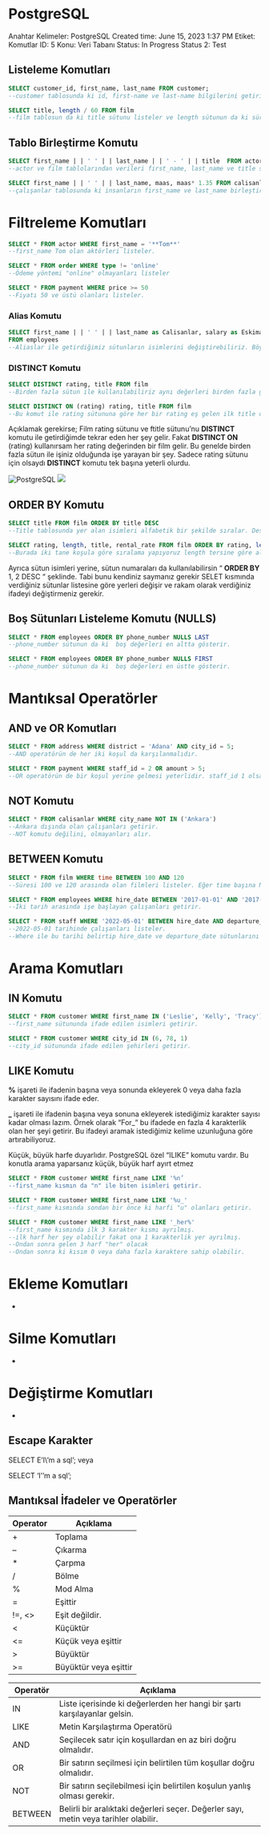 # PostgreSQL

Anahtar Kelimeler: PostgreSQL
Created time: June 15, 2023 1:37 PM
Etiket: Komutlar
ID: 5
Konu: Veri Tabanı
Status: In Progress
Status 2: Test

## Listeleme Komutları

```sql
SELECT customer_id, first_name, last_name FROM customer; 
--customer tablosunda ki id, first-name ve last-name bilgilerini getirir.
```

```sql
SELECT title, length / 60 FROM film
--film tablosun da ki title sütunu listeler ve length sütunun da ki süreleri 60’a bölerek kaç saat olduklarını yazar.
```

## Tablo Birleştirme Komutu

```sql
SELECT first_name | | ' ' | | last_name | | ' - ' | | title  FROM actor, film
--actor ve film tablolarından verileri first_name, last_name ve title sütunlarını alıp birleştirir. 
```

```sql
SELECT first_name | | ' ' | | last_name, maas, maas* 1.35 FROM calisanlar
--çalışanlar tablosunda ki insanların first_name ve last_name birleştirir. Maaşların normal hali ve %35 zam almış halini de gösterir.
```

# Filtreleme Komutları

```sql
SELECT * FROM actor WHERE first_name = '**Tom**'
--first_name Tom olan aktörleri listeler.
```

```sql
SELECT * FROM order WHERE type != 'online'
--Ödeme yöntemi "online" olmayanları listeler
```

```sql
SELECT * FROM payment WHERE price >= 50
--Fiyatı 50 ve üstü olanları listeler.
```

### Alias Komutu

```sql
SELECT first_name | | ' ' | | last_name as Calisanlar, salary as Eskimaas, salary * 1.35 as Zamlımaas
FROM employees
--Aliaslar ile getirdiğimiz sütunların isimlerini değiştirebiliriz. Böylece daha okunabilir.
```

### DISTINCT Komutu

```sql
SELECT DISTINCT rating, title FROM film
--Birden fazla sütun ile kullanılabiliriz aynı değerleri birden fazla göstermez.
```

```sql
SELECT DISTINCT ON (rating) rating, title FROM film
--Bu komut ile rating sütununa göre her bir rating eş gelen ilk title değerini getir.
```

Açıklamak gerekirse; Film rating sütunu ve ftitle sütunu’nu **DISTINCT** komutu ile getirdiğimde tekrar eden her şey gelir. Fakat **DISTINCT ON** (rating) kullanırsam her rating değerinden bir film gelir. Bu genelde birden fazla sütun ile işiniz olduğunda işe yarayan bir şey. Sadece rating sütunu için olsaydı **DISTINCT** komutu tek başına yeterli olurdu.

![PostgreSQL](https://github.com/magwyen/calisma-notlarim/blob/main/img/Untitled.png) ![](https://github.com/magwyen/calisma-notlarim/blob/main/img/Untitled%201.png)

## **ORDER BY Komutu**

```sql
SELECT title FROM film ORDER BY title DESC
--Title tablosunda yer alan isimleri alfabetik bir şekilde sıralar. Desk ifadesi sayesinde bu sıralamayı tersten yapmanızı sağlar.
```

```sql
SELECT rating, length, title, rental_rate FROM film ORDER BY rating, length DESC;
--Burada iki tane koşula göre sıralama yapıyoruz length tersine göre alırken, rating alfabetik bir şekilde sıralayacak. 
```

Ayrıca sütun isimleri yerine, sütun numaraları da kullanılabilirsin “ **ORDER BY** 1, 2 DESC “ şeklinde. Tabi bunu kendiniz saymanız gerekir SELET kısmında verdiğiniz sütunlar listesine göre yerleri değişir ve rakam olarak verdiğiniz ifadeyi değiştirmeniz gerekir.

## **Boş Sütunları Listeleme Komutu (NULLS)**

```sql
SELECT * FROM employees ORDER BY phone_number NULLS LAST
--phone_number sütunun da ki  boş değerleri en altta gösterir.
```

```sql
SELECT * FROM employees ORDER BY phone_number NULLS FIRST
--phone_number sütunun da ki  boş değerleri en üstte gösterir.
```

# Mantıksal Operatörler

## AND ve OR Komutları

```sql
SELECT * FROM address WHERE district = 'Adana' AND city_id = 5;
--AND operatörün de her iki koşul da karşılanmalıdır.
```

```sql
SELECT * FROM payment WHERE staff_id = 2 OR amount > 5;
--OR operatörün de bir koşul yerine gelmesi yeterlidir. staff_id 1 olsa bile amount değeri 5’den büyükse o satırları getirecektir.
```

## NOT Komutu

```sql
SELECT * FROM calisanlar WHERE city_name NOT IN ('Ankara')
--Ankara dışında olan çalışanları getirir.
--NOT komutu değilini, olmayanları alır.
```

## BETWEEN Komutu

```sql
SELECT * FROM film WHERE time BETWEEN 100 AND 120
--Süresi 100 ve 120 arasında olan filmleri listeler. Eğer time başına NOT operatörünü eklersen bunların dışında kalanları getirir.
```

```sql
SELECT * FROM employees WHERE hire_date BETWEEN '2017-01-01' AND '2017-12-31'
--İki tarih arasında işe başlayan çalışanları getirir.
```

```sql
SELECT * FROM staff WHERE '2022-05-01' BETWEEN hire_date AND departure_date
--2022-05-01 tarihinde çalışanları listeler. 
--Where ile bu tarihi belirtip hire_date ve departure_date sütunlarını bu tarihe uyan değerleri getirir.
```

# Arama Komutları

## IN Komutu

```sql
SELECT * FROM customer WHERE first_name IN ('Leslie', 'Kelly', 'Tracy')
--first_name sütununda ifade edilen isimleri getirir.
```

```sql
SELECT * FROM customer WHERE city_id IN (6, 78, 1) 
--city_id sütununda ifade edilen şehirleri getirir.
```

## LIKE Komutu

**%** işareti ile ifadenin başına veya sonunda ekleyerek 0 veya daha fazla karakter sayısını ifade eder.

**_** işareti ile ifadenin başına veya sonuna ekleyerek istediğimiz karakter sayısı kadar olması lazım. Örnek olarak “For_” bu ifadede en fazla 4 karakterlik olan her şeyi getirir. Bu ifadeyi aramak istediğimiz kelime uzunluğuna göre artırabiliyoruz.

Küçük, büyük harfe duyarlıdır. PostgreSQL özel “ILIKE” komutu vardır. Bu konutla arama yaparsanız küçük, büyük harf ayırt etmez

```sql
SELECT * FROM customer WHERE first_name LIKE '%n’
--first_name kısmın da "n" ile biten isimleri getirir.
```

```sql
SELECT * FROM customer WHERE first_name LIKE '%u_'
--first_name kısmında sondan bir önce ki harfi "u" olanları getirir.
```

```sql
SELECT * FROM customer WHERE first_name LIKE '_her%'
--first_name kısmında ilk 3 karakter kısmı ayrılmış. 
--ilk harf her şey olabilir fakat ona 1 karakterlik yer ayrılmış.
--Ondan sonra gelen 3 harf "her" olacak
--Ondan sonra ki kısım 0 veya daha fazla karaktere sahip olabilir.
```

# Ekleme Komutları

-

# Silme Komutları

-

# Değiştirme Komutları

-

## Escape Karakter

SELECT E’I\’m a sql’; veya 

SELECT ‘I’’m a sql’;

## Mantıksal İfadeler ve Operatörler

| Operator | Açıklama |
| --- | --- |
| + | Toplama |
| – | Çıkarma |
| * | Çarpma |
| / | Bölme |
| % | Mod Alma |
| = | Eşittir |
| !=, <> | Eşit değildir. |
| < | Küçüktür |
| <= | Küçük veya eşittir |
| > | Büyüktür |
| >= | Büyüktür veya eşittir |

| Operatör | Açıklama |
| --- | --- |
| IN | Liste içerisinde ki değerlerden her hangi bir şartı karşılayanlar gelsin. |
| LIKE | Metin Karşılaştırma Operatörü |
| AND | Seçilecek satır için koşullardan en az biri doğru olmalıdır. |
| OR | Bir satırın seçilmesi için belirtilen tüm koşullar doğru olmalıdır. |
| NOT | Bir satırın seçilebilmesi için belirtilen koşulun yanlış olması gerekir. |
| BETWEEN | Belirli bir aralıktaki değerleri seçer. Değerler sayı, metin veya tarihler olabilir. |
